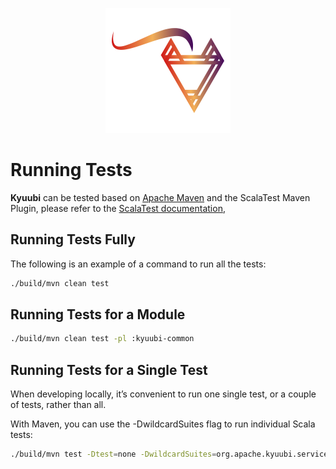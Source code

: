 <div align=center>

![](../imgs/kyuubi_logo_simple.png)

</div>

# Running Tests

**Kyuubi** can be tested based on [Apache Maven](http://maven.apache.org) and the ScalaTest Maven Plugin,
please refer to the [ScalaTest documentation](http://www.scalatest.org/user_guide/using_the_scalatest_maven_plugin),

## Running Tests Fully

The following is an example of a command to run all the tests:

```bash
./build/mvn clean test
```

## Running Tests for a Module

```bash
./build/mvn clean test -pl :kyuubi-common
```

## Running Tests for a Single Test

When developing locally, it’s convenient to run one single test, or a couple of tests, rather than all.

With Maven, you can use the -DwildcardSuites flag to run individual Scala tests:

```bash
./build/mvn test -Dtest=none -DwildcardSuites=org.apache.kyuubi.service.FrontendServiceSuite
```
